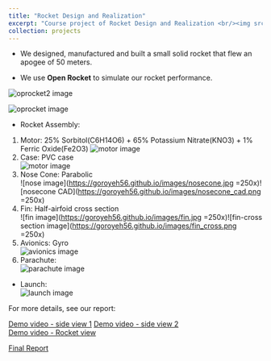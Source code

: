 ```yaml
---
title: "Rocket Design and Realization"
excerpt: "Course project of Rocket Design and Realization <br/><img src='/images/Rocket.jpg'>"
collection: projects
---
```


* We designed, manufactured and built a small solid rocket that flew an apogee of 50 meters.

* We use **Open Rocket** to simulate our rocket performance.  

![oprocket2 image](https://goroyeh56.github.io/images/openrocket2.png)  
  
![oprocket image](https://goroyeh56.github.io/images/openrocket1.png)

* Rocket Assembly:  
1. Motor:  25% Sorbitol(C6H14O6) + 65% Potassium Nitrate(KNO3) + 1% Ferric Oxide(Fe2O3)
![motor image](https://goroyeh56.github.io/images/motor.jpg)
2. Case:  PVC case  
![motor image](https://goroyeh56.github.io/images/rocketassembly.jpg)
3. Nose Cone:  Parabolic  
![nose image](https://goroyeh56.github.io/images/nosecone.jpg =250x)![nosecone CAD](https://goroyeh56.github.io/images/nosecone_cad.png =250x)
4. Fin:  Half-airfoid cross section  
![fin image](https://goroyeh56.github.io/images/fin.jpg =250x)![fin-cross section image](https://goroyeh56.github.io/images/fin_cross.png =250x)
5. Avionics:  Gyro  
![avionics image](https://goroyeh56.github.io/images/avionics.jpg)
6. Parachute:  
![parachute image](https://goroyeh56.github.io/images/parachute.jpg)
* Launch:    
![launch image](https://goroyeh56.github.io/images/launch.jpg)

For more details, see our report:  

[Demo video - side view 1](https://drive.google.com/file/d/1DRQaYvG6OddEeSuUU5OkVT5406UFMk0X/view?usp=sharing)
[Demo video - side view 2](https://drive.google.com/file/d/1Ox-HI4ju8XC_KOG9vMdGfkw5i-rLicDz/view?usp=sharing)  
[Demo video - Rocket view](https://drive.google.com/file/d/1P3r9UyAAKWnEoVzO7qutKHCu4u76cp3v/view?usp=sharing)  
 
[Final Report](https://drive.google.com/file/d/1cEQu_cGHtll56bnWa0JlFnLrQIc9aPeX/view?usp=sharing)  
